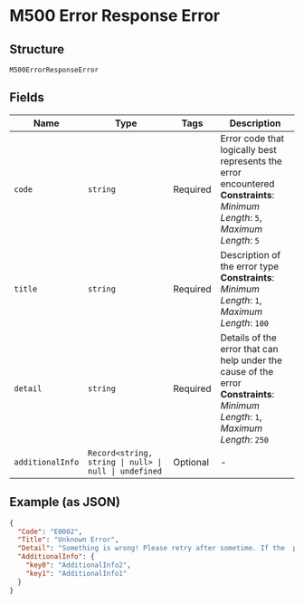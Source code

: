 
# M500 Error Response Error

## Structure

`M500ErrorResponseError`

## Fields

| Name | Type | Tags | Description |
|  --- | --- | --- | --- |
| `code` | `string` | Required | Error code that logically best represents the error encountered<br>**Constraints**: *Minimum Length*: `5`, *Maximum Length*: `5` |
| `title` | `string` | Required | Description of the error type<br>**Constraints**: *Minimum Length*: `1`, *Maximum Length*: `100` |
| `detail` | `string` | Required | Details of the error that can help under the cause of the error<br>**Constraints**: *Minimum Length*: `1`, *Maximum Length*: `250` |
| `additionalInfo` | `Record<string, string \| null> \| null \| undefined` | Optional | - |

## Example (as JSON)

```json
{
  "Code": "E0002",
  "Title": "Unknown Error",
  "Detail": "Something is wrong! Please retry after sometime. If the  problem persists contact support",
  "AdditionalInfo": {
    "key0": "AdditionalInfo2",
    "key1": "AdditionalInfo1"
  }
}
```

